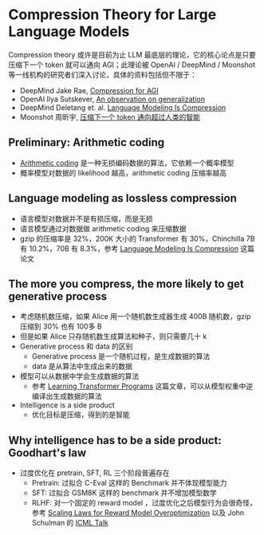 # Compression Theory for Large Language Models

Compression theory 或许是目前为止 LLM 最底层的理论，它的核心论点是只要压缩下一个 token 就可以通向 AGI；此理论被 OpenAI / DeepMind / Moonshot 等一线机构的研究者们深入讨论，具体的资料包括但不限于：

- DeepMind Jake Rae, [Compression for AGI](https://www.youtube.com/watch?v=dO4TPJkeaaU)
- OpenAI Ilya Sutskever, [An observation on generalization](https://www.notion.so/Compression-Theory-for-Language-Models-Clubhouse-Style-Discussion-01feb5447454458c83adad5aa9708b17?pvs=21)
- DeepMind Deletang et. al. [Language Modeling Is Compression](https://arxiv.org/pdf/2309.10668.pdf)
- Moonshot 周昕宇, [压缩下一个 token 通向超过人类的智能](https://zhuanlan.zhihu.com/p/619511222)

## Preliminary: Arithmetic coding
* [Arithmetic coding](https://en.wikipedia.org/wiki/Arithmetic_coding) 是一种无损编码数据的算法，它依赖一个概率模型
* 概率模型对数据的 likelihood 越高，arithmetic coding 压缩率越高

## Language modeling as lossless compression
* 语言模型对数据并不是有损压缩，而是无损
* 语言模型通过对数据做 arithmetic coding 来压缩数据
* gzip 的压缩率是 32%，200K 大小的 Transformer 有 30%，Chinchilla 7B 有 10.2%，70B 有 8.3%，参考 [Language Modeling Is Compression](https://abs.arxiv.org/abs/2309.10668) 这篇论文

## The more you compress, the more likely to get generative process
* 考虑随机数压缩，如果 Alice 用一个随机数生成器生成 400B 随机数，gzip 压缩到 30% 也有 100多 B
* 但是如果 Alice 只存随机数生成算法和种子，则只需要几十 k
* Generative process 和 data 的区别
  * Generative process 是一个随机过程，是生成数据的算法
  * data 是从算法中生成出来的数据
* 模型可以从数据中学会生成数据的算法
  * 参考 [Learning Transformer Programs](https://arxiv.org/abs/2306.01128) 这篇文章，可以从模型权重中逆编译出生成数据的算法
* Intelligence is a side product
  * 优化目标是压缩，得到的是智能
 
## Why intelligence has to be a side product: Goodhart's law
* 过度优化在 pretrain, SFT, RL 三个阶段普遍存在
  * Pretrain: 过拟合 C-Eval 这样的 Benchmark 并不体现模型能力
  * SFT: 过拟合 GSM8K 这样的 benchmark 并不增加模型数学
  * RLHF: 对一个固定的 reward model ，过度优化之后模型行为会很奇怪，参考 [Scaling Laws for Reward Model Overoptimization](https://arxiv.org/abs/2210.10760) 以及 John Schulman 的 [ICML Talk](https://icml.cc/virtual/2023/invited-talk/21549)


